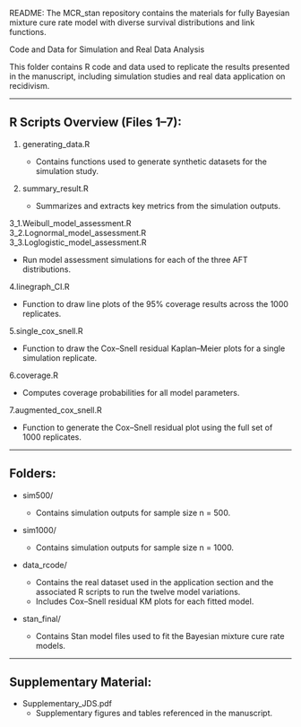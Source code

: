README: The MCR_stan repository contains the materials for fully Bayesian mixture cure rate model with diverse survival distributions and link functions. 


Code and Data for Simulation and Real Data Analysis

This folder contains R code and data used to replicate the results presented in the manuscript, including simulation studies and real data application on recidivism.

----------------------------------------
R Scripts Overview (Files 1–7):
----------------------------------------
1. generating_data.R  
   - Contains functions used to generate synthetic datasets for the simulation study.

2. summary_result.R  
   - Summarizes and extracts key metrics from the simulation outputs.

3_1.Weibull_model_assessment.R  
3_2.Lognormal_model_assessment.R  
3_3.Loglogistic_model_assessment.R  
   - Run model assessment simulations for each of the three AFT distributions.

4.linegraph_CI.R  
   - Function to draw line plots of the 95% coverage results across the 1000 replicates.

5.single_cox_snell.R  
   - Function to draw the Cox–Snell residual Kaplan–Meier plots for a single simulation replicate.

6.coverage.R  
   - Computes coverage probabilities for all model parameters.

7.augmented_cox_snell.R  
   - Function to generate the Cox–Snell residual plot using the full set of 1000 replicates.

----------------------------------------
Folders:
----------------------------------------
- sim500/  
  - Contains simulation outputs for sample size n = 500.

- sim1000/  
  - Contains simulation outputs for sample size n = 1000.

- data_rcode/  
  - Contains the real dataset used in the application section and the associated R scripts to run the twelve model variations.  
  - Includes Cox–Snell residual KM plots for each fitted model.

- stan_final/  
  - Contains Stan model files used to fit the Bayesian mixture cure rate models.

----------------------------------------
Supplementary Material:
----------------------------------------
- Supplementary_JDS.pdf  
  - Supplementary figures and tables referenced in the manuscript.

